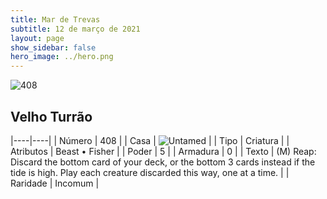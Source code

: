 ```yaml
---
title: Mar de Trevas
subtitle: 12 de março de 2021
layout: page
show_sidebar: false
hero_image: ../hero.png
---
```


![408](https://cdn.keyforgegame.com/media/card_front/pt/496_408_JH9898PJ6H9P_pt.png)

## Velho Turrão

|----|----|
| Número | 408 |
| Casa | ![Untamed](https://archonarcana.com/images/thumb/b/bd/Untamed.png/22px-Untamed.png "Indomados") |
| Tipo | Criatura |
| Atributos | Beast • Fisher |
| Poder | 5 |
| Armadura | 0 |
| Texto | (M) Reap: Discard the bottom card of your deck, or the bottom 3 cards instead if the tide is high. Play each creature discarded this way, one at a time. |
| Raridade | Incomum |

